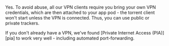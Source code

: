 Yes. To avoid abuse, all our VPN clients require you bring your own VPN credentials, which are then attached to your app pod - the torrent client won't start unless the VPN is connected. Thus, you can use public or private trackers.

If you don't already have a VPN, we've found [Private Internet Access (PIA)][pia] to work very well - including automated port-forwarding.